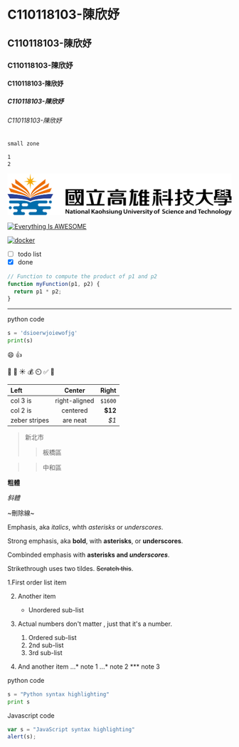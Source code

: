 # C110118103-陳欣妤
## C110118103-陳欣妤
### C110118103-陳欣妤
#### C110118103-陳欣妤
##### C110118103-陳欣妤
###### C110118103-陳欣妤

` small zone `

``` big zone
1
2
```

![NKUST](nkust.png "NKUST")

[![Everything Is AWESOME](https://img.youtube.com/vi/StTqXEQ2l-Y/0.jpg)](https://www.youtube.com/watch?v=StTqXEQ2l-Y "Everything Is AWESOME")

[![docker](https://img.youtube.com/vi/sSm2dRarhPo/0.jpg)](https://www.youtube.com/watch?v=sSm2dRarhPo)

- [ ] todo list
- [x] done

```javascript
// Function to compute the product of p1 and p2
function myFunction(p1, p2) {
  return p1 * p2;
}
```

---
python code
```python
s = 'dsioerwjoiewofjg'
print(s)
```

:smile:
:thumbsup:

:musical_keyboard:
:hamburger:
:sunny:
:moneybag: :timer_clock: :white_check_mark:
:100:

| Left          | Center           | Right        |
| :------------ | :--------------: | ------------:|
| col 3 is      |  right-aligned   | `$1600`      |
| col 2 is      |  centered        | **$12**      |
| zeber stripes |  are neat        | *$1*         |

> 新北市
> > 板橋區

> > 中和區

**粗體**

*斜體*

~刪除線~

Emphasis, aka *italics*, whth *asterisks* or _underscores_.

Strong emphasis, aka **bold**, with **asterisks**, or __underscores__.

Combinded emphasis with **asterisks and _underscores_**.

Strikethrough uses two tildes. ~~Scratch this~~.

1.First order list item

2. Another item
   * Unordered sub-list

3. Actual numbers don't matter , just that it's a number.

    1. Ordered sub-list
    2. 2nd sub-list
    3. 3rd sub-list
       
4. And another item
    ...* note 1
    ...* note 2
    *** note 3
  
  
python code
```python
s = "Python syntax highlighting"
print s
```

Javascript code
```javascript
var s = "JavaScript syntax highlighting"
alert(s);
```
